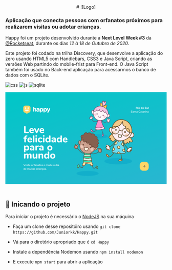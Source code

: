 <!-- VARS -->

[logo]: https://github.com/Juniorkk/Happy/blob/master/.github/docs/img/logow.png
[js]: https://img.shields.io/badge/JS-Frontend_and_backend-yellow?style=for-the-badge&logo=javascript
[css]: https://img.shields.io/badge/CSS3-Styles-blue?style=for-the-badge&logo=css3
[html]: https://img.shields.io/badge/html5-Web_whith_handlebars-orange?style=for-the-badge&logo=html5
[sqlite]: https://img.shields.io/badge/SQLite-Database-blue?style=for-the-badge&logo=sqlite

<!-- VARS -->

<div align="center">           
 # ![Logo] 
 </div>

### Aplicação que conecta pessoas com orfanatos próximos para realizarem visitas ou adotar crianças.

Happy foi um projeto desenvolvido durante a **Next Level Week #3** da [@Rocketseat](https://github.com/Rocketseat), durante os dias _12 à 18 de Outubro de 2020_.

Este projeto foi codado na trilha Discovery, que desenvolve a aplicação do zero usando HTML5 com Handlebars, CSS3 e Java Script, criando as versões Web partindo do mobile-frist para Front-end. O Java Script também foi usado no Back-end aplicação para acessarmos o banco de dados com o SQLite.

<div aling="center>

![html]
![css]
![js]
![sqlite]

</div>


<div aling="center">
<img src="https://github.com/Juniorkk/Happy/blob/master/.github/docs/img/Home.png" alt="Landing page">
</div>

<br>

## :rocket: Inicando o projeto

Para iniciar o projeto é necessário o [NodeJS](https://nodejs.org/en/) na sua máquina

- Faça um clone desse repositóiro usando `git clone https://github.com/Juniorkk/Happy.git`

- Vá para o diretório apropriado que é `cd Happy` <br>

- Instale a dependência Nodemon usando `npm install nodemon`

- E execute `npm start` para abrir a aplicação

<br>

